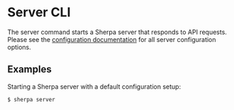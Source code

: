 # Server CLI

The server command starts a Sherpa server that responds to API requests. Please see the [configuration documentation](../configuration/_readme.md) for all server configuration options.

## Examples

Starting a Sherpa server with a default configuration setup:
```bash
$ sherpa server
```
